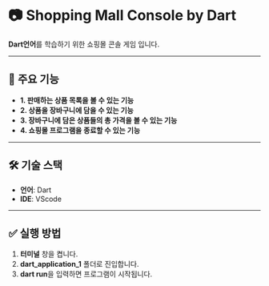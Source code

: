 

# 📷 Shopping Mall Console by Dart

**Dart언어**를 학습하기 위한 쇼핑몰 콘솔 게임 입니다.

---

## 🚀 주요 기능
- **1. 판매하는 상품 목록을 볼 수 있는 기능**
- **2. 상품을 장바구니에 담을 수 있는 기능**
- **3. 장바구니에 담은 상품들의 총 가격을 볼 수 있는 기능**
- **4. 쇼핑몰 프로그램을 종료할 수 있는 기능**

---

## 🛠 기술 스택
- **언어**: Dart
- **IDE**: VScode

---

## ✅ 실행 방법
1. **터미널** 창을 켭니다.
1. **dart_application_1** 폴더로 진입합니다.
2. **dart run**을 입력하면 프로그램이 시작됩니다.
